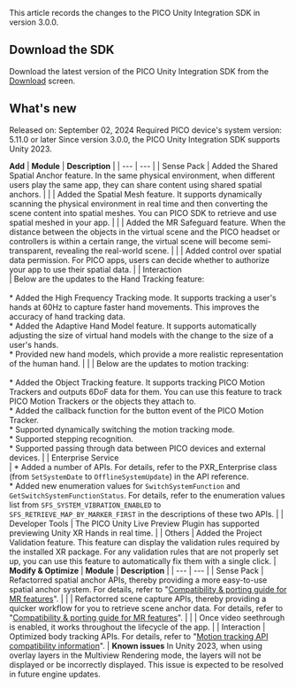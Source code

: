 This article records the changes to the PICO Unity Integration SDK in version 3.0.0.
## Download the SDK
Download the latest version of the PICO Unity Integration SDK from the [Download](https://developer-global.pico-interactive.com/resources/#sdk) screen.
## What's new
Released on: September 02, 2024
Required PICO device's system version: 5.11.0 or later
Since version 3.0.0, the PICO Unity Integration SDK supports Unity 2023.

**Add**
| **Module** | **Description** |
| --- | --- |
| Sense Pack | Added the Shared Spatial Anchor feature. In the same physical environment, when different users play the same app, they can share content using shared spatial anchors. |
|  | Added the Spatial Mesh feature. It supports dynamically scanning the physical environment in real time and then converting the scene content into spatial meshes. You can PICO SDK to retrieve and use spatial meshed in your app. |
|  | Added the MR Safeguard feature. When the distance between the objects in the virtual scene and the PICO headset or controllers is within a certain range, the virtual scene will become semi-transparent, revealing the real-world scene. |
|  | Added control over spatial data permission. For PICO apps, users can decide whether to authorize your app to use their spatial data. |
| Interaction <br>  | Below are the updates to the Hand Tracking feature: <br>  <br> * Added the High Frequency Tracking mode. It supports tracking a user's hands at 60Hz to capture faster hand movements. This improves the accuracy of hand tracking data. <br> * Added the Adaptive Hand Model feature. It supports automatically adjusting the size of virtual hand models with the change to the size of a user's hands. <br> * Provided new hand models, which provide a more realistic representation of the human hand. |
|  | Below are the updates to motion tracking: <br>  <br> * Added the Object Tracking feature. It supports tracking PICO Motion Trackers and outputs 6DoF data for them. You can use this feature to track PICO Motion Trackers or the objects they attach to.  <br> * Added the callback function for the button event of the PICO Motion Tracker. <br> * Supported dynamically switching the motion tracking mode. <br> * Supported stepping recognition. <br> * Supported passing through data between PICO devices and external devices. |
| Enterprise Service <br>  | * Added a number of APIs. For details, refer to the PXR_Enterprise class (from `SetSystemDate` to `OfflineSystemUpdate`) in the API reference. <br> * Added new enumeration values for `SwitchSystemFunction` and `GetSwitchSystemFunctionStatus`. For details, refer to the enumeration values list from `SFS_SYSTEM_VIBRATION_ENABLED` to `SFS_RETRIEVE_MAP_BY_MARKER_FIRST` in the descriptions of these two APIs.  |
| Developer Tools | The PICO Unity Live Preview Plugin has supported previewing Unity XR Hands in real time. |
| Others | Added the Project Validation feature. This feature can display the validation rules required by the installed XR package. For any validation rules that are not properly set up, you can use this feature to automatically fix them with a single click. |
**Modify & Optimize**
| **Module** | **Description** |
| --- | --- |
| Sense Pack | Refactorred spatial anchor APIs, thereby providing a more easy-to-use spatial anchor system. For details, refer to "[Compatibility & porting guide for MR features](/document/unity/compatibility-and-porting-guide-for-mr-features/)". |
|  | Refactorred scene capture APIs, thereby providing a quicker workflow for you to retrieve scene anchor data. For details, refer to "[Compatibility & porting guide for MR features](/document/unity/compatibility-and-porting-guide-for-mr-features/)". |
|  | Once video seethrough is enabled, it works throughout the lifecycle of the app. |
| Interaction | Optimized body tracking APIs. For details, refer to "[Motion tracking API compatibility information](/document/unity/motion-tracker-api-compatibility/)". |
**Known issues**
In Unity 2023, when using overlay layers in the Multiview Rendering mode, the layers will not be displayed or be incorrectly displayed. This issue is expected to be resolved in future engine updates.
